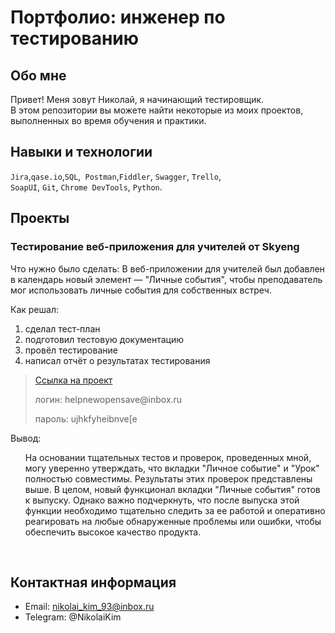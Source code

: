 # Портфолио: инженер по тестированию

## Обо мне 

Привет! Меня зовут Николай, я начинающий тестировщик. <br>
В этом репозитории вы можете найти некоторые из моих проектов, выполненных во время обучения и практики.
<br>

## Навыки и технологии
``Jira``,``qase.io``,``SQL``,`` Postman``,``Fiddler``, ``Swagger``, ``Trello``, <br>
``SoapUI``, ``Git``, ``Chrome DevTools``, ``Python``.




## Проекты

### Тестирование веб-приложения для учителей от Skyeng

<p>Что нужно было сделать: 
  В веб-приложении для учителей был добавлен в календарь новый элемент — "Личные события", чтобы преподаватель мог использовать личные события для собственных встреч.<p>

<p>
Как решал: 
<ol>
  <li>сделал тест-план </li>
  <li>подготовил тестовую документацию</li>
  <li>провёл тестирование</li>
  <li>написал отчёт о результатах тестирования</li>
</ol>
  
<p>

> <a href="https://gg-bug-report.atlassian.net/l/cp/P14bRFn8">Ссылка на проект</a> 
> <p> логин: helpnewopensave@inbox.ru </p>
> <p> пароль: ujhkfyheibnve[e </p>

<p>Вывод:<p>
<ol>
  На основании тщательных тестов и проверок, проведенных мной, могу уверенно утверждать, что вкладки "Личное событие" и "Урок" полностью совместимы. Результаты этих проверок представлены выше. В целом, новый функционал вкладки "Личные события" готов к выпуску. Однако важно подчеркнуть, что после выпуска этой функции необходимо тщательно следить за ее работой и оперативно реагировать на любые обнаруженные проблемы или ошибки, чтобы обеспечить высокое качество продукта.</li>
</ol>
<br> 


## Контактная информация
- Email: nikolai_kim_93@inbox.ru
- Telegram: @NikolaiKim
